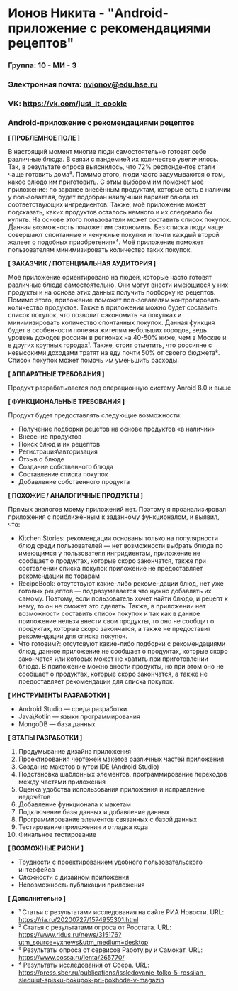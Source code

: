 # Ионов Никита - "Android-приложение с рекомендациями рецептов"

### Группа: 10 - МИ - 3
### Электронная почта: nvionov@edu.hse.ru
### VK: https://vk.com/just_it_cookie


### Android-приложение с рекомендациями рецептов


**[ ПРОБЛЕМНОЕ ПОЛЕ ]**

В настоящий момент многие люди самостоятельно готовят себе различные блюда. В связи с пандемией их количество увеличилось. Так, в результате опроса выяснилось, что 72% респондентов стали чаще готовить дома³. Помимо этого, люди часто задумываются о том, какое блюдо им приготовить. С этим выбором им поможет моё приложение: по заранее внесённым продуктам, которые есть в наличии у пользователя, будет подобран наилучший вариант блюда из соответствующих ингредиентов. Также, моё приложение может подсказать, каких продуктов осталось немного и их следовало бы купить. На основе этого пользователи может составить список покупок. Данная возможность поможет им сэкономить. Без списка люди чаще совершают спонтанные и ненужные покупки и почти каждый второй жалеет о подобных приобретениях⁴. Моё приложение поможет пользователям минимизировать количество таких покупок.

**[ ЗАКАЗЧИК / ПОТЕНЦИАЛЬНАЯ АУДИТОРИЯ ]**

Моё приложение ориентировано на людей, которые часто готовят различные блюда самостоятельно. Они могут внести имеющиеся у них продукты и на основе этих данных получить подборку из рецептов. Помимо этого, приложение поможет пользователям контролировать количество продуктов. Также в приложении можно будет составить список покупок, что позволит сэкономить на покупках и минимизировать количество спонтанных покупок. Данная функция будет в особенности полезна жителям небольших городов, ведь уровень доходов россиян в регионах на 40-50% ниже, чем в Москве и в других крупных городах¹. Также, стоит отметить, что россияне с невысокими доходами тратят на еду почти 50% от своего бюджета². Список покупок может помочь им уменьшить расходы.

**[ АППАРАТНЫЕ ТРЕБОВАНИЯ ]** 

Продукт разрабатывается под операционную систему Anroid 8.0 и выше

**[ ФУНКЦИОНАЛЬНЫЕ ТРЕБОВАНИЯ ]**

Продукт будет предоставлять следующие возможности:
* Получение подборки рецетов на основе продуктов «в наличии»
* Внесение продуктов
* Поиск блюд и их рецептов
* Регистрация\авторизация
* Отзыв о блюде
* Создание собственного блюда
* Составление списка покупок
* Добавление собственного продукта

**[ ПОХОЖИЕ / АНАЛОГИЧНЫЕ ПРОДУКТЫ ]**

Прямых аналогов моему приложений нет. Поэтому я проанализировал приложения с приближённым к заданному функционалом, и выявил, что:

* Kitchen Stories: рекомендации основаны только на популярности блюд среди пользователей —  нет возможности выбрать блюда по имеющимся у пользователя ингридиентам, приложение не сообщает о продуктах, которые скоро закончатся, также при составлении списка покупок приложение не предоставляет рекомендации по товарам
* RecipeBook: отсутствуют какие-либо рекомендации блюд, нет уже готовых рецептов — подразумевается что нужно добавлять их самому. Поэтому, если пользователь хочет найти блюдо, и рецепт к нему, то он не сможет это сделать. Также, в приложении нет возможности составить список покупок и так как в данное приложение нельзя внести свои продукты, то оно не сообщит о продуктах, которые скоро закончатся, а также не предоставит рекомендации для списка покупок.
* Что готовим?: отсутсвуют какие-либо подборки с рекомендациями блюд, данное приложение не сообщает о продуктах, которые скоро закончатся или которых может не хватить при приготовлении блюда. В приложение можно внести продукты, но при этом оно не сообщает о продуктах, которые скоро закончатся, а также не предоставляет рекомендации для списка покупок.

**[ ИНСТРУМЕНТЫ РАЗРАБОТКИ ]**

* Android Studio — среда разработки
* Java\Kotlin — языки программирования
* MongoDB — база данных

**[ ЭТАПЫ РАЗРАБОТКИ ]**

1) Продумывание дизайна приложения
2) Проектирования чертежей макетов различных частей приложения
3) Создание макетов внутри IDE (Android Studio)
4) Подстановка шаблонных элементов, программирование переходов между частями приложения
5) Оценка удобства использования приложения и исправление недочётов
6) Добавление функционала к макетам
7) Подключение базы данных и добавление данных
8) Программирование элементов связанных с базой данных
9) Тестирование приложения и отладка кода
10) Финальное тестирование

**[ ВОЗМОЖНЫЕ РИСКИ ]**

* Трудности с проектированием удобного пользовательского интерфейса
* Сложности с дизайном приложения
* Невозможность публикации приложения

**[ Дополнительно ]**
* ¹ Статья с результатами исследования на сайте РИА Новости. URL: https://ria.ru/20200727/1574955301.html
* ² Статья с результатами опроса от Росстата. URL: https://www.ridus.ru/news/315176?utm_source=yxnews&utm_medium=desktop
* ³ Результаты опроса от сервисов Работу.ру и Самокат. URL: https://www.cossa.ru/lenta/265770/
* ⁴ Результаты исследования от Сбера. URL: https://press.sber.ru/publications/issledovanie-tolko-5-rossiian-sleduiut-spisku-pokupok-pri-pokhode-v-magazin
